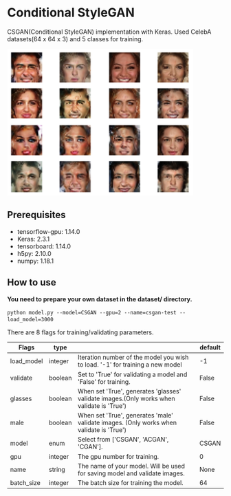 # Conditional StyleGAN
CSGAN(Conditional StyleGAN) implementation with Keras. Used CelebA datasets(64 x 64 x 3) and 5 classes for training.

![csgan-generated-images](img/csgan-ex.png)

## Prerequisites

- tensorflow-gpu: 1.14.0
- Keras: 2.3.1
- tensorboard: 1.14.0
- h5py: 2.10.0
- numpy: 1.18.1

## How to use

**You need to prepare your own dataset in the dataset/ directory.**

```
python model.py --model=CSGAN --gpu=2 --name=csgan-test --load_model=3000
```

There are 8 flags for training/validating parameters. 

| Flags      | type    |                                                                                           | default |
|------------|---------|-------------------------------------------------------------------------------------------|---------|
| load_model | integer | Iteration number of the model you wish to load. '-1' for training a new model             | -1      |
| validate   | boolean | Set to 'True' for validating a model and 'False' for training.                            | False   |
| glasses    | boolean | When set 'True', generates 'glasses' validate images.(Only works when validate is 'True') | False   |
| male       | boolean | When set 'True', generates 'male' validate images. (Only works when validate is 'True')   | False   |
| model      | enum    | Select from ['CSGAN', 'ACGAN', 'CGAN'].                                                   | CSGAN   |
| gpu        | integer | The gpu number for training.                                                              | 0       |
| name       | string  | The name of your model. Will be used for saving model and validate images.                | None    |
| batch_size | integer | The batch size for training the model.                                                    | 64      |

